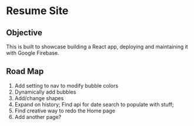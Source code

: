 # Resume Site

## Objective

This is built to showcase building a React app, deploying and maintaining it with Google Firebase.

## Road Map

1. Add setting to nav to modify bubble colors
2. Dynamically add bubbles
3. Add/change shapes
4. Expand on history; Find api for date search to populate with stuff;
5. Find creative way to redo the Home page
6. Add another page?